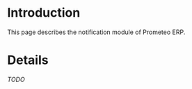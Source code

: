 # Introduction #

This page describes the notification module of Prometeo ERP.


# Details #

_TODO_